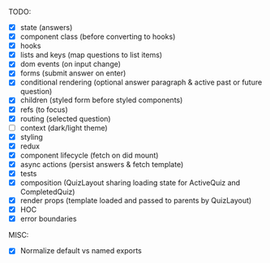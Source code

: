 TODO:

- [x] state (answers)
- [x] component class (before converting to hooks)
- [x] hooks
- [x] lists and keys (map questions to list items)
- [x] dom events (on input change)
- [x] forms (submit answer on enter)
- [x] conditional rendering (optional answer paragraph & active past or future question)
- [x] children (styled form before styled components)
- [x] refs (to focus)
- [x] routing (selected question)
- [ ] context (dark/light theme)
- [x] styling
- [x] redux
- [x] component lifecycle (fetch on did mount)
- [x] async actions (persist answers & fetch template)
- [x] tests
- [x] composition (QuizLayout sharing loading state for ActiveQuiz and CompletedQuiz)
- [x] render props (template loaded and passed to parents by QuizLayout)
- [x] HOC
- [x] error boundaries

MISC:

- [x] Normalize default vs named exports
